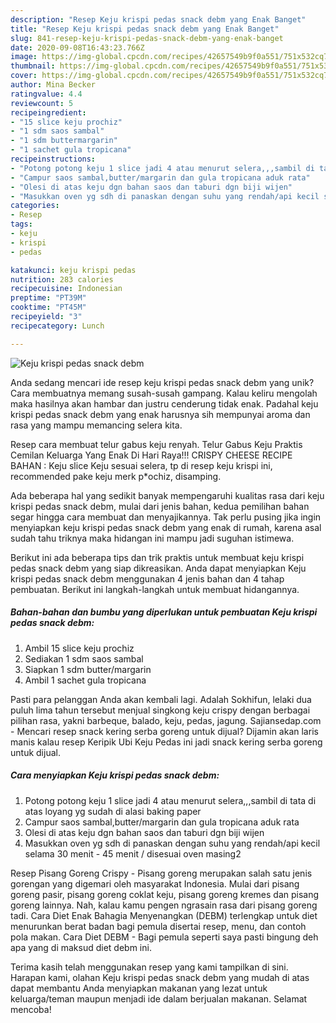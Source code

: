 ```yaml
---
description: "Resep Keju krispi pedas snack debm yang Enak Banget"
title: "Resep Keju krispi pedas snack debm yang Enak Banget"
slug: 841-resep-keju-krispi-pedas-snack-debm-yang-enak-banget
date: 2020-09-08T16:43:23.766Z
image: https://img-global.cpcdn.com/recipes/42657549b9f0a551/751x532cq70/keju-krispi-pedas-snack-debm-foto-resep-utama.jpg
thumbnail: https://img-global.cpcdn.com/recipes/42657549b9f0a551/751x532cq70/keju-krispi-pedas-snack-debm-foto-resep-utama.jpg
cover: https://img-global.cpcdn.com/recipes/42657549b9f0a551/751x532cq70/keju-krispi-pedas-snack-debm-foto-resep-utama.jpg
author: Mina Becker
ratingvalue: 4.4
reviewcount: 5
recipeingredient:
- "15 slice keju prochiz"
- "1 sdm saos sambal"
- "1 sdm buttermargarin"
- "1 sachet gula tropicana"
recipeinstructions:
- "Potong potong keju 1 slice jadi 4 atau menurut selera,,,sambil di tata di atas loyang yg sudah di alasi baking paper"
- "Campur saos sambal,butter/margarin dan gula tropicana aduk rata"
- "Olesi di atas keju dgn bahan saos dan taburi dgn biji wijen"
- "Masukkan oven yg sdh di panaskan dengan suhu yang rendah/api kecil selama 30 menit - 45 menit / disesuai oven masing2"
categories:
- Resep
tags:
- keju
- krispi
- pedas

katakunci: keju krispi pedas 
nutrition: 283 calories
recipecuisine: Indonesian
preptime: "PT39M"
cooktime: "PT45M"
recipeyield: "3"
recipecategory: Lunch

---
```



![Keju krispi pedas snack debm](https://img-global.cpcdn.com/recipes/42657549b9f0a551/751x532cq70/keju-krispi-pedas-snack-debm-foto-resep-utama.jpg)

Anda sedang mencari ide resep keju krispi pedas snack debm yang unik? Cara membuatnya memang susah-susah gampang. Kalau keliru mengolah maka hasilnya akan hambar dan justru cenderung tidak enak. Padahal keju krispi pedas snack debm yang enak harusnya sih mempunyai aroma dan rasa yang mampu memancing selera kita.

Resep cara membuat telur gabus keju renyah. Telur Gabus Keju Praktis Cemilan Keluarga Yang Enak Di Hari Raya!!! CRISPY CHEESE RECIPE BAHAN : Keju slice Keju sesuai selera, tp di resep keju krispi ini, recommended pake keju merk p*ochiz, disamping.

Ada beberapa hal yang sedikit banyak mempengaruhi kualitas rasa dari keju krispi pedas snack debm, mulai dari jenis bahan, kedua pemilihan bahan segar hingga cara membuat dan menyajikannya. Tak perlu pusing jika ingin menyiapkan keju krispi pedas snack debm yang enak di rumah, karena asal sudah tahu triknya maka hidangan ini mampu jadi suguhan istimewa.


Berikut ini ada beberapa tips dan trik praktis untuk membuat keju krispi pedas snack debm yang siap dikreasikan. Anda dapat menyiapkan Keju krispi pedas snack debm menggunakan 4 jenis bahan dan 4 tahap pembuatan. Berikut ini langkah-langkah untuk membuat hidangannya.

<!--inarticleads1-->

##### Bahan-bahan dan bumbu yang diperlukan untuk pembuatan Keju krispi pedas snack debm:

1. Ambil 15 slice keju prochiz
1. Sediakan 1 sdm saos sambal
1. Siapkan 1 sdm butter/margarin
1. Ambil 1 sachet gula tropicana


Pasti para pelanggan Anda akan kembali lagi. Adalah Sokhifun, lelaki dua puluh lima tahun tersebut menjual singkong keju crispy dengan berbagai pilihan rasa, yakni barbeque, balado, keju, pedas, jagung. Sajiansedap.com - Mencari resep snack kering serba goreng untuk dijual? Dijamin akan laris manis kalau resep Keripik Ubi Keju Pedas ini jadi snack kering serba goreng untuk dijual. 

<!--inarticleads2-->

##### Cara menyiapkan Keju krispi pedas snack debm:

1. Potong potong keju 1 slice jadi 4 atau menurut selera,,,sambil di tata di atas loyang yg sudah di alasi baking paper
1. Campur saos sambal,butter/margarin dan gula tropicana aduk rata
1. Olesi di atas keju dgn bahan saos dan taburi dgn biji wijen
1. Masukkan oven yg sdh di panaskan dengan suhu yang rendah/api kecil selama 30 menit - 45 menit / disesuai oven masing2


Resep Pisang Goreng Crispy - Pisang goreng merupakan salah satu jenis gorengan yang digemari oleh masyarakat Indonesia. Mulai dari pisang goreng pasir, pisang goreng coklat keju, pisang goreng kremes dan pisang goreng lainnya. Nah, kalau kamu pengen ngrasain rasa dari pisang goreng tadi. Cara Diet Enak Bahagia Menyenangkan (DEBM) terlengkap untuk diet menurunkan berat badan bagi pemula disertai resep, menu, dan contoh pola makan. Cara Diet DEBM - Bagi pemula seperti saya pasti bingung deh apa yang di maksud diet debm ini. 

Terima kasih telah menggunakan resep yang kami tampilkan di sini. Harapan kami, olahan Keju krispi pedas snack debm yang mudah di atas dapat membantu Anda menyiapkan makanan yang lezat untuk keluarga/teman maupun menjadi ide dalam berjualan makanan. Selamat mencoba!
